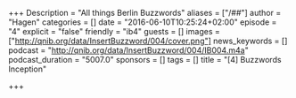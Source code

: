 +++
Description = "All things Berlin Buzzwords"
aliases = ["/##"]
author = "Hagen"
categories = []
date = "2016-06-10T10:25:24+02:00"
episode = "4"
explicit = "false"
friendly = "ib4"
guests = []
images = ["http://qnib.org/data/InsertBuzzword/004/cover.png"]
news_keywords = []
podcast = "http://qnib.org/data/InsertBuzzword/004/IB004.m4a"
podcast_duration = "5007.0"
sponsors = []
tags = []
title = "[4] Buzzwords Inception"

+++
